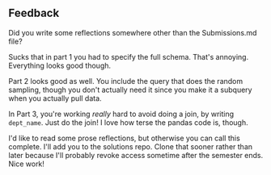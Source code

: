 ## Feedback

Did you write some reflections somewhere other than the Submissions.md file? 

Sucks that in part 1 you had to specify the full schema. That's annoying. Everything looks good though. 

Part 2 looks good as well. You include the query that does the random sampling, though you don't actually need it since you make it a subquery when you actually pull data.

In Part 3, you're working *really* hard to avoid doing a join, by writing `dept_name`. Just do the join! I love how terse the pandas code is, though. 

I'd like to read some prose reflections, but otherwise you can call this complete. I'll add you to the solutions repo. Clone that sooner rather than later because I'll probably revoke access sometime after the semester ends. Nice work!


